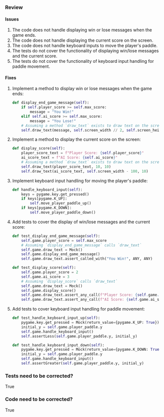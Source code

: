 ### Review
#### Issues
1. The code does not handle displaying win or lose messages when the game ends.
2. The code does not handle displaying the current score on the screen.
3. The code does not handle keyboard inputs to move the player's paddle.
4. The tests do not cover the functionality of displaying win/lose messages and the current score.
5. The tests do not cover the functionality of keyboard input handling for paddle movement.

#### Fixes
1. Implement a method to display win or lose messages when the game ends:
    ```python
    def display_end_game_message(self):
        if self.player_score >= self.max_score:
            message = "You Win!"
        elif self.ai_score >= self.max_score:
            message = "You Lose!"
        # Assuming a method `draw_text` exists to draw text on the screen
        self.draw_text(message, self.screen_width // 2, self.screen_height // 2)
    ```
2. Implement a method to display the current score on the screen:
    ```python
    def display_score(self):
        player_score_text = f"Player Score: {self.player_score}"
        ai_score_text = f"AI Score: {self.ai_score}"
        # Assuming a method `draw_text` exists to draw text on the screen
        self.draw_text(player_score_text, 10, 10)
        self.draw_text(ai_score_text, self.screen_width - 100, 10)
    ```
3. Implement keyboard input handling for moving the player's paddle:
    ```python
    def handle_keyboard_input(self):
        keys = pygame.key.get_pressed()
        if keys[pygame.K_UP]:
            self.move_player_paddle_up()
        if keys[pygame.K_DOWN]:
            self.move_player_paddle_down()
    ```
4. Add tests to cover the display of win/lose messages and the current score:
    ```python
    def test_display_end_game_message(self):
        self.game.player_score = self.max_score
        # Assuming `display_end_game_message` calls `draw_text`
        self.game.draw_text = Mock()
        self.game.display_end_game_message()
        self.game.draw_text.assert_called_with("You Win!", ANY, ANY)

    def test_display_score(self):
        self.game.player_score = 2
        self.game.ai_score = 3
        # Assuming `display_score` calls `draw_text`
        self.game.draw_text = Mock()
        self.game.display_score()
        self.game.draw_text.assert_any_call(f"Player Score: {self.game.player_score}", ANY, ANY)
        self.game.draw_text.assert_any_call(f"AI Score: {self.game.ai_score}", ANY, ANY)
    ```
5. Add tests to cover keyboard input handling for paddle movement:
    ```python
    def test_handle_keyboard_input_up(self):
        pygame.key.get_pressed = Mock(return_value={pygame.K_UP: True})
        initial_y = self.game.player_paddle.y
        self.game.handle_keyboard_input()
        self.assertLess(self.game.player_paddle.y, initial_y)

    def test_handle_keyboard_input_down(self):
        pygame.key.get_pressed = Mock(return_value={pygame.K_DOWN: True})
        initial_y = self.game.player_paddle.y
        self.game.handle_keyboard_input()
        self.assertGreater(self.game.player_paddle.y, initial_y)
    ```

### Tests need to be corrected?
True

### Code need to be corrected?
True